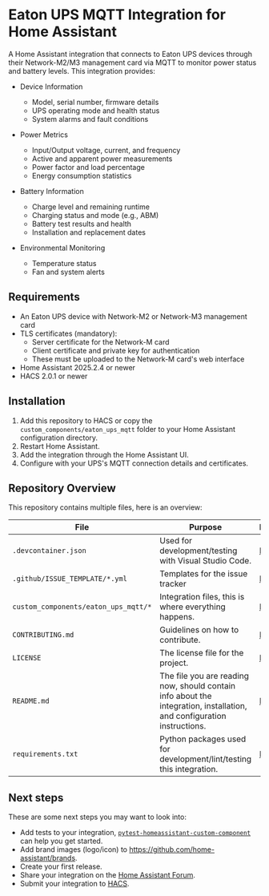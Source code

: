 # Eaton UPS MQTT Integration for Home Assistant

A Home Assistant integration that connects to Eaton UPS devices through their Network-M2/M3 management card via MQTT to monitor power status and battery levels. This integration provides:

- Device Information
  - Model, serial number, firmware details
  - UPS operating mode and health status
  - System alarms and fault conditions

- Power Metrics
  - Input/Output voltage, current, and frequency
  - Active and apparent power measurements
  - Power factor and load percentage
  - Energy consumption statistics

- Battery Information
  - Charge level and remaining runtime
  - Charging status and mode (e.g., ABM)
  - Battery test results and health
  - Installation and replacement dates

- Environmental Monitoring
  - Temperature status
  - Fan and system alerts

## Requirements

- An Eaton UPS device with Network-M2 or Network-M3 management card
- TLS certificates (mandatory):
  - Server certificate for the Network-M card
  - Client certificate and private key for authentication
  - These must be uploaded to the Network-M card's web interface
- Home Assistant 2025.2.4 or newer
- HACS 2.0.1 or newer

## Installation

1. Add this repository to HACS or copy the `custom_components/eaton_ups_mqtt` folder to your Home Assistant configuration directory.
2. Restart Home Assistant.
3. Add the integration through the Home Assistant UI.
4. Configure with your UPS's MQTT connection details and certificates.

## Repository Overview

This repository contains multiple files, here is an overview:

| File                                 | Purpose                                                                                                                | Documentation                                                                                                                  |
|--------------------------------------|------------------------------------------------------------------------------------------------------------------------|--------------------------------------------------------------------------------------------------------------------------------|
| `.devcontainer.json`                 | Used for development/testing with Visual Studio Code.                                                                  | [Documentation](https://code.visualstudio.com/docs/remote/containers)                                                          |
| `.github/ISSUE_TEMPLATE/*.yml`       | Templates for the issue tracker                                                                                        | [Documentation](https://help.github.com/en/github/building-a-strong-community/configuring-issue-templates-for-your-repository) |
| `custom_components/eaton_ups_mqtt/*` | Integration files, this is where everything happens.                                                                   | [Documentation](https://developers.home-assistant.io/docs/creating_component_index)                                            |
| `CONTRIBUTING.md`                    | Guidelines on how to contribute.                                                                                       | [Documentation](https://help.github.com/en/github/building-a-strong-community/setting-guidelines-for-repository-contributors)  |
| `LICENSE`                            | The license file for the project.                                                                                      | [Documentation](https://help.github.com/en/github/creating-cloning-and-archiving-repositories/licensing-a-repository)          |
| `README.md`                          | The file you are reading now, should contain info about the integration, installation, and configuration instructions. | [Documentation](https://help.github.com/en/github/writing-on-github/basic-writing-and-formatting-syntax)                       |
| `requirements.txt`                   | Python packages used for development/lint/testing this integration.                                                    | [Documentation](https://pip.pypa.io/en/stable/user_guide/#requirements-files)                                                  |

## Next steps

These are some next steps you may want to look into:
- Add tests to your integration, [`pytest-homeassistant-custom-component`](https://github.com/MatthewFlamm/pytest-homeassistant-custom-component) can help you get started.
- Add brand images (logo/icon) to https://github.com/home-assistant/brands.
- Create your first release.
- Share your integration on the [Home Assistant Forum](https://community.home-assistant.io/).
- Submit your integration to [HACS](https://hacs.xyz/docs/publish/start).